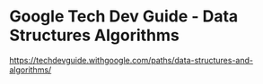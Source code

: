 # Google Tech Dev Guide - Data Structures Algorithms

https://techdevguide.withgoogle.com/paths/data-structures-and-algorithms/
